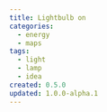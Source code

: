 ```yaml
---
title: Lightbulb on
categories:
  - energy
  - maps
tags:
  - light
  - lamp
  - idea
created: 0.5.0
updated: 1.0.0-alpha.1
---
```

